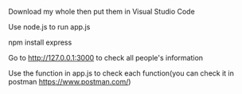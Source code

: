 Download my whole then put them in Visual Studio Code


Use node.js to run app.js


npm install express 


Go to http://127.0.0.1:3000 to check all people's information


Use the function in app.js to check each function(you can check it in postman
https://www.postman.com/)

